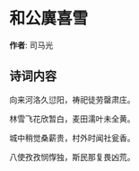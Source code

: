 # 和公廙喜雪

**作者**: 司马光

## 诗词内容

向来河洛久愆阳，祷祀徒劳罄肃庄。

林雪飞花欣暂白，麦田濡叶未全黄。

城中稍觉桑薪贵，村外时闻社瓮香。

八使孜孜悯惸独，斯民那复畏凶荒。

